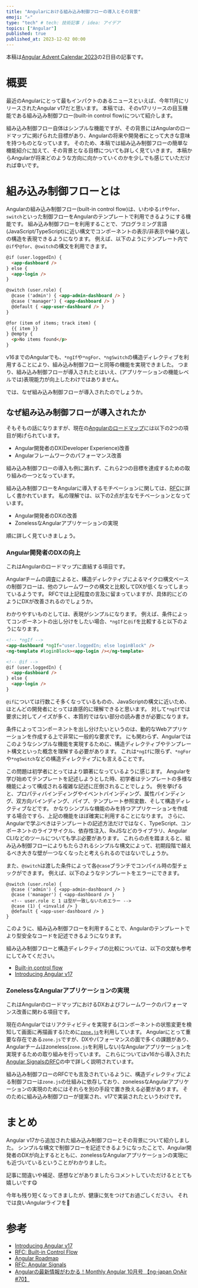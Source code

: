 ```yaml
---
title: "Angularにおける組み込み制御フローの導入とその背景"
emoji: "✍️"
type: "tech" # tech: 技術記事 / idea: アイデア
topics: ["Angular"]
published: true
published_at: 2023-12-02 00:00
---
```


本稿は[Angular Advent Calendar 2023](https://qiita.com/advent-calendar/2023/angular)の2日目の記事です。

# 概要

最近のAngularにとって最もインパクトのあるニュースといえば、今年11月にリリースされたAngular v17だと思います。
本稿では、そのv17リリースの目玉機能である組み込み制御フロー(built-in control flow)について紹介します。

組み込み制御フロー自体はシンプルな機能ですが、その背景にはAngularのロードマップに掲げられた目標があり、Angularの将来や開発者にとって大きな意味を持つものとなっています。
そのため、本稿では組み込み制御フローの簡単な機能紹介に加えて、その背景となる目標についても詳しく見ていきます。
本稿からAngularが将来どのような方向に向かっていくのかを少しでも感じていただければ幸いです。

# 組み込み制御フローとは

Angularの組み込み制御フロー(built-in control flow)は、いわゆる`if`や`for`、`switch`といった制御フローをAngularのテンプレートで利用できるようにする機能です。
組み込み制御フローを利用することで、プログラミング言語(JavaScript/TypeScript)に近い構文でコンポーネントの表示/非表示や繰り返しの構造を表現できるようになります。
例えば、以下のようにテンプレート内で`@if`や`@for`、`@switch`の構文を利用できます。

```html
@if (user.loggedIn) {
  <app-dashboard />
} else {
  <app-login />
}

@switch (user.role) {
  @case ('admin') { <app-admin-dashboard /> }
  @case ('manager') { <app-dashboard /> }
  @default { <app-user-dashboard /> }
}

@for (item of items; track item) {
  {{ item }}
} @empty {
  <p>No items found</p>
}
```

v16までのAngularでも、`*ngIf`や`*ngFor`、`*ngSwitch`の構造ディレクティブを利用することにより、組み込み制御フローと同等の機能を実現できました。
つまり、組み込み制御フローが導入されたとはいえ、(アプリケーションの機能レベルでは)表現能力が向上したわけではありません。

では、なぜ組み込み制御フローが導入されたのでしょうか。

## なぜ組み込み制御フローが導入されたか

そもそもの話になりますが、現在の[Angularのロードマップ](https://angular.dev/roadmap)には以下の2つの項目が掲げられています。

- Angular開発者のDX(Developer Experience)改善
- Angularフレームワークのパフォーマンス改善

組み込み制御フローの導入も例に漏れず、これら2つの目標を達成するための取り組みの一つとなっています。

組み込み制御フローをAngularに導入するモチベーションに関しては、[RFC](https://github.com/angular/angular/discussions/50719)に詳しく書かれています。
私の理解では、以下の2点が主なモチベーションとなっています。

- Angular開発者のDXの改善
- ZonelessなAngularアプリケーションの実現

順に詳しく見ていきましょう。

### Angular開発者のDXの向上

これはAngularのロードマップに直結する項目です。

Angularチームの調査によると、構造ディレクティブによるマイクロ構文ベースの制御フローは、他のフレームワークの構文と比較してDXが低くなってしまっているようです。
RFCでは上記程度の言及に留まっていますが、具体的にどのようにDXが改善されるのでしょうか。

わかりやすいものとしては、表現がシンプルになります。
例えば、条件によってコンポーネントの出し分けをしたい場合、`*ngIf`と`@if`を比較すると以下のようになります。

```html
<!-- *ngIf -->
<app-dashboard *ngIf="user.loggedIn; else loginBlock" />
<ng-template #loginBlock><app-login /></ng-template>

<!-- @if -->
@if (user.loggedIn) {
  <app-dashboard />
} else {
  <app-login />
}
```

`@if`については行数こそ多くなっているものの、JavaScriptの構文に近いため、ほとんどの開発者にとっては直感的に理解できると思います。
対して`*ngIf`では要求に対してノイズが多く、本質的ではない部分の読み書きが必要になります。

条件によってコンポーネントを出し分けたいというのは、動的なWebアプリケーションを作成する上で非常に一般的な要求です。
にも関わらず、Angularではこのようなシンプルな機能を実現するために、構造ディレクティブやテンプレート構文といった概念を理解する必要があります。
これは`*ngIf`に限らず、`*ngFor`や`*ngSwitch`などの構造ディレクティブにも言えることです。

この問題は初学者にとってはより顕著になっているように感じます。
Angularを学び始めてテンプレートを記述しようとした時、初学者はテンプレートの多様な機能によって構成される複雑な記述に圧倒されることでしょう。
例を挙げると、プロパティバインディングやイベントバインディング、属性バインディング、双方向バインディング、パイプ、テンプレート参照変数、そして構造ディレクティブなどです。
かなりシンプルな機能のみを持つアプリケーションを作成する場合ですら、上記の機能をほぼ確実に利用することになります。
さらに、Angularで学ぶべきはテンプレートの記述方法だけではなく、TypeScript、コンポーネントのライフサイクル、依存性注入、RxJSなどのライブラリ、Angular CLIなどのツールについても学ぶ必要があります。
これらの点を踏まえると、組み込み制御フローによりもたらされるシンプルな構文によって、初期段階で越えるべき大きな壁が一つなくなったと考えられるのではないでしょうか。

また、`@switch`は渡した条件によって各`@case`ブランチでコンパイル時の型チェックができます。
例えば、以下のようなテンプレートをエラーにできます。

```
@switch (user.role) {
  @case ('admin') { <app-admin-dashboard /> }
  @case ('manager') { <app-dashboard /> }
  <!-- user.role と 1 は型が一致しないためエラー -->
  @case (1) { <invalid /> }
  @default { <app-user-dashboard /> }
}
```

このように、組み込み制御フローを利用することで、Angularのテンプレートでより型安全なコードを記述できるようになります。

組み込み制御フローと構造ディレクティブの比較については、以下の文献も参考にしてみてください。

- [Built-in control flow](https://angular.io/guide/control_flow#comparing-built-in-control-flow-to-ngif-ngswitch-and-ngfor)
- [Introducing Angular v17](https://blog.angular.io/introducing-angular-v17-4d7033312e4b#088e)

### ZonelessなAngularアプリケーションの実現

これはAngularのロードマップにおけるDXおよびフレームワークのパフォーマンス改善に関わる項目です。

現在のAngularではリアクティビティを実現する(コンポーネントの状態変更を検知して画面に再描画する)ために[`zone.js`](https://www.npmjs.com/package/zone.js)を利用しています。
Angularにとって重要な存在である`zone.js`ですが、DXやパフォーマンスの面で多くの課題があり、Angularチームはzoneless(`zone.js`を利用しない)なAngularアプリケーションを実現するための取り組みを行っています。
これらについてはv16から導入された[Angular SignalsのRFC](https://github.com/angular/angular/discussions/49685)の中で詳しく説明されています。

組み込み制御フローのRFCでも言及されているように、構造ディレクティブによる制御フローは`zone.js`の仕組みに依存しており、zonelessなAngularアプリケーションの実現のためにはそれらを別の手段で置き換える必要があります。
そのために組み込み制御フローが提案され、v17で実装されたというわけです。

# まとめ

Angular v17から追加された組み込み制御フローとその背景について紹介しました。
シンプルな構文で制御フローを記述できるようになったことで、Angular開発者のDXが向上するとともに、zonelessなAngularアプリケーションの実現にも近づいているということがわかりました。

記事に間違いや補足、感想などがありましたらコメントしていただけるととても嬉しいです😋

今年も残り短くなってきましたが、健康に気をつけてお過ごしください。
それでは良いAngularライフを👋

# 参考

- [Introducing Angular v17](https://goo.gle/angular-v17)
- [RFC: Built-in Control Flow](https://github.com/angular/angular/discussions/50719)
- [Angular Roadmap](https://angular.dev/roadmap)
- [RFC: Angular Signals](https://github.com/angular/angular/discussions/49685)
- [Angularの最新情報がわかる！Monthly Angular 10月号 【ng-japan OnAir #70】](https://www.youtube.com/watch?v=O-d0_WLQgJg)
